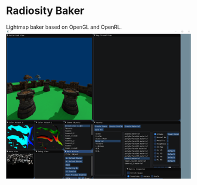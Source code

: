 # Radiosity Baker
Lightmap baker based on OpenGL and OpenRL.
![](https://github.com/Aix3D/OpenRL_Baker/blob/master/screenshot.png)

